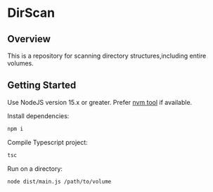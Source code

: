 # DirScan

## Overview
This is a repository for scanning  directory structures,including entire volumes.

## Getting Started

Use NodeJS version 15.x or greater. Prefer [nvm tool](https://github.com/nvm-sh/nvm) if available.

Install dependencies:
```sh
npm i
```

Compile Typescript project:
```sh
tsc
```

Run on a directory:
```sh
node dist/main.js /path/to/volume
```
